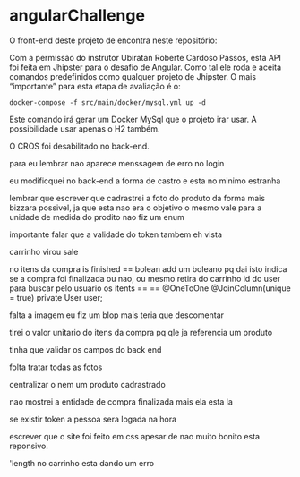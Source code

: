 # angularChallenge

O front-end deste projeto de encontra neste repositório:

Com a permissão do instrutor Ubiratan Roberte Cardoso Passos, esta API foi feita em Jhipster para o desafio de Angular. Como tal ele roda e aceita comandos predefinidos como qualquer projeto de Jhipster. O mais “importante” para esta etapa de avaliação é o:

```
docker-compose -f src/main/docker/mysql.yml up -d
```

Este comando irá gerar um Docker MySql que o projeto irar usar. A possibilidade usar apenas o H2 também.

O CROS foi desabilitado no back-end.

para eu lembrar
nao aparece menssagem de erro no login

eu modificquei no back-end a forma de castro e esta no minimo estranha

lembrar que escrever que cadrastrei a foto do produto da forma mais bizzara possivel, ja que esta nao era o objetivo
o mesmo vale para a unidade de medida do prodito nao fiz um enum

importante falar que a validade do token tambem eh vista

carrinho virou sale

no itens da compra
is finished == bolean
add um boleano pq dai isto indica se a compra foi finalizada ou nao, ou mesmo retira do carrinho
id do user para buscar pelo usuario os itents == == @OneToOne
@JoinColumn(unique = true)
private User user;

falta a imagem eu fiz um blop mais teria que descomentar

tirei o valor unitario do itens da compra pq qle ja referencia um produto

tinha que validar os campos do back end

folta tratar todas as fotos

centralizar o nem um produto cadrastrado

nao mostrei a entidade de compra finalizada mais ela esta la

se existir token a pessoa sera logada na hora

escrever que o site foi feito em css apesar de nao muito bonito esta reponsivo.

'length no carrinho esta dando um erro
